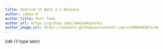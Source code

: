 ```yaml
---
title: Android 12 Beta 2.1 Release
author: Jamie H
author_title: Port Team
author_url: https://github.com/JammieHoSzeYui
author_image_url: https://avatars.githubusercontent.com/u/60064620?s=400&u=b27c850e75e74d9904f84a8a956cfabae3b5486a&v=4
---
```


(idk i'll type later)